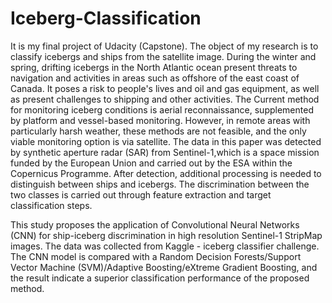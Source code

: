 # Iceberg-Classification
It is my final project of Udacity (Capstone). The object of my research is to classify icebergs and ships from the satellite image. During the winter and spring, drifting icebergs in the North Atlantic ocean present threats to navigation and activities in areas such as offshore of the east coast of Canada. It poses a risk to people's lives and oil and gas equipment, as well as present challenges to shipping and other activities. The Current method for monitoring iceberg conditions is aerial reconnaissance, supplemented by platform and vessel-based monitoring. However, in remote areas with particularly harsh weather, these methods are not feasible, and the only viable monitoring option is via satellite. The data in this paper was detected by synthetic aperture radar (SAR) from Sentinel-1,which is a space mission funded by the European Union and carried out by the ESA within the Copernicus Programme. After detection, additional processing is needed to distinguish between ships and icebergs. The discrimination between the two classes is carried out through feature extraction and target classification steps.

This study proposes the application of Convolutional Neural Networks (CNN) for ship-iceberg discrimination in high resolution Sentinel-1 StripMap images. The data was collected from Kaggle - iceberg classifier challenge. The CNN model is compared with a Random Decision Forests/Support Vector Machine (SVM)/Adaptive Boosting/eXtreme Gradient Boosting, and the result indicate a superior classification performance of the proposed method.
